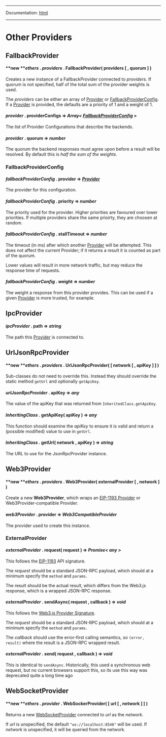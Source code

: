 -----

Documentation: [html](https://docs.ethers.io/)

-----

Other Providers
===============

FallbackProvider
----------------

#### **new ***ethers* . *providers* . **FallbackProvider**( providers [ , quorum ] )

Creates a new instance of a FallbackProvider connected to *providers*. If quorum is not specified, half of the total sum of the provider weights is used.

The *providers* can be either an array of [Provider](/v5/api/providers/provider/) or [FallbackProviderConfig](/v5/api/providers/other/#FallbackProviderConfig). If a [Provider](/v5/api/providers/provider/) is provided, the defaults are a priority of 1 and a weight of 1.


#### *provider* . **providerConfigs** => *Array< [FallbackProviderConfig](/v5/api/providers/other/#FallbackProviderConfig) >*

The list of Provider Configurations that describe the backends.


#### *provider* . **quorum** => *number*

The quorum the backend responses must agree upon before a result will be resolved. By default this is *half the sum of the weights*.


### FallbackProviderConfig

#### *fallbackProviderConfig* . **provider** => *[Provider](/v5/api/providers/provider/)*

The provider for this configuration.


#### *fallbackProviderConfig* . **priority** => *number*

The priority used for the provider. Higher priorities are favoured over lower priorities. If multiple providers share the same prioirty, they are choosen at random.


#### *fallbackProviderConfig* . **stallTimeout** => *number*

The timeout (in ms) after which another [Provider](/v5/api/providers/provider/) will be attempted. This does not affect the current Provider; if it returns a result it is counted as part of the quorum.

Lower values will result in more network traffic, but may reduce the response time of requests.


#### *fallbackProviderConfig* . **weight** => *number*

The weight a response from this provider provides. This can be used if a given [Provider](/v5/api/providers/provider/) is more trusted, for example.


IpcProvider
-----------

#### *ipcProvider* . **path** => *string*

The path this [Provider](/v5/api/providers/provider/) is connected to.


UrlJsonRpcProvider
------------------

#### **new ***ethers* . *providers* . **UrlJsonRpcProvider**( [ network [ , apiKey ] ] )

Sub-classes do not need to override this. Instead they should override the static method `getUrl` and optionally `getApiKey`.


#### *urlJsonRpcProvider* . **apiKey** => *any*

The value of the apiKey that was returned from `InheritedClass.getApiKey`.


#### *InheritingClass* . **getApiKey**( apiKey ) => *any*

This function should examine the *apiKey* to ensure it is valid and return a (possible modified) value to use in `getUrl`.


#### *InheritingClass* . **getUrl**( network , apiKey ) => *string*

The URL to use for the JsonRpcProvider instance.


Web3Provider
------------

#### **new ***ethers* . *providers* . **Web3Provider**( externalProvider [ , network ] )

Create a new **Web3Provider**, which wraps an [EIP-1193 Provider](https://eips.ethereum.org/EIPS/eip-1193) or Web3Provider-compatible Provider.


#### *web3Provider* . **provider** => *Web3CompatibleProvider*

The provider used to create this instance.


### ExternalProvider

#### *externalProvider* . **request**( request ) => *Promise< any >*

This follows the [EIP-1193](https://eips.ethereum.org/EIPS/eip-1193) API signature.

The *request* should be a standard JSON-RPC payload, which should at a minimum specify the `method` and `params`.

The result should be the actual result, which differs from the Web3.js response, which is a wrapped JSON-RPC response.


#### *externalProvider* . **sendAsync**( request , callback ) => *void*

This follows the [Web3.js Provider Signature](https://github.com/ethereum/web3.js/blob/1.x/packages/web3-providers-http/types/index.d.ts#L57).

The *request* should be a standard JSON-RPC payload, which should at a minimum specify the `method` and `params`.

The *callback* should use the error-first calling semantics, so `(error, result)` where the result is a JSON-RPC wrapped result.


#### *externalProvider* . **send**( request , callback ) => *void*

This is identical to `sendAsync`. Historically, this used a synchronous web request, but no current browsers support this, so its use this way was deprecated quite a long time ago


WebSocketProvider
-----------------

#### **new ***ethers* . *provider* . **WebSockerProvider**( [ url [ , network ] ] )

Returns a new [WebSocketProvider](/v5/api/providers/other/#WebSocketProvider) connected to *url* as the *network*.

If *url* is unspecified, the default `"ws://localhost:8546"` will be used. If *network* is unspecified, it will be queried from the network.


